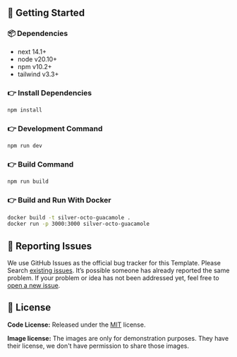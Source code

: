 
## 🚀 Getting Started

### 📦 Dependencies

- next 14.1+
- node v20.10+
- npm v10.2+
- tailwind v3.3+

### 👉 Install Dependencies

```bash
npm install
```

### 👉 Development Command

```bash
npm run dev
```

### 👉 Build Command

```bash
npm run build
```

### 👉 Build and Run With Docker

```bash
docker build -t silver-octo-guacamole .
docker run -p 3000:3000 silver-octo-guacamole
```

<!-- reporting issue -->

## 🐞 Reporting Issues

We use GitHub Issues as the official bug tracker for this Template. Please Search [existing issues](https://github.com/petemihaylov/silver-octo-guacamole/issues). It’s possible someone has already reported the same problem.
If your problem or idea has not been addressed yet, feel free to [open a new issue](https://github.com/petemihaylov/silver-octo-guacamole/issues).

<!-- license -->

## 📝 License


**Code License:** Released under the [MIT](https://github.com/petemihaylov/silver-octo-guacamole/blob/master/LICENSE) license.

**Image license:** The images are only for demonstration purposes. They have their license, we don't have permission to share those images.

